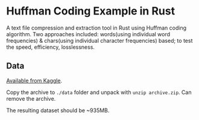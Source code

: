 # Huffman Coding Example in Rust

A text file compression and extraction tool in Rust using Huffman coding algorithm.
Two approaches included: words(using individual word frequencies) & chars(using individual character frequencies) based; to test the speed, efficiency, losslessness.

## Data

[Available from Kaggle](https://www.kaggle.com/datasets/mikeortman/wikipedia-sentences).

Copy the archive to `./data` folder and unpack with `unzip archive.zip`. Can remove the archive.

The resulting dataset should be ~935MB.
